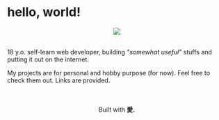 # hello, world!
<div align="center">
  <img src="https://go-skill-icons.vercel.app/api/icons?i=html,css,js,php,mysql,apache,git,github,linux,mint,bash,vscode,cloudflare,firefox,duckduckgo,arduino&theme=dark&perline=11">
</div>

<br>

18 y.o. self-learn web developer, building _"somewhat useful"_ stuffs and putting it out on the internet.

My projects are for personal and hobby purpose (for now). Feel free to check them out. Links are provided.

<br>
<br>

<div align="center">
  Built with <strong>愛.</strong>
</div>

